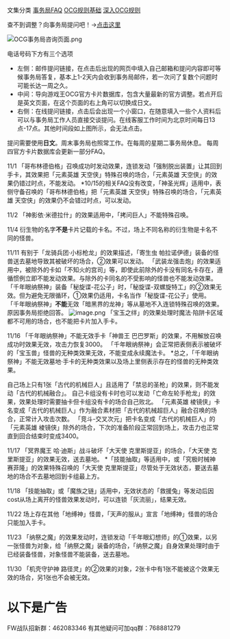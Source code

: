 文集分类
[事务局FAQ](http://www.jianshu.com/nb/10161162)
[OCG规则基础](http://www.jianshu.com/nb/10378886)
[深入OCG规则](http://www.jianshu.com/nb/3903431)

查不到调整？向事务局提问吧！→[点击这里](http://www.yugioh-card.com/japan/support/)

![OCG事务局咨询页面.png](http://upload-images.jianshu.io/upload_images/1898522-91e01ac73392218c.png?imageMogr2/auto-orient/strip%7CimageView2/2/w/1240)

电话号码下方有三个选项

- 左侧：邮件提问链接，在点击后出现的网页中填入自己邮箱和提问内容即可等候事务局答复，基本上1-2天内会收到事务局邮件，若一次问了复数个问题时可能长达一周之久。
- 中间：导向游戏王OCG官方卡片数据库，包含大量最新的官方调整。若点开后是英文页面，在这个页面的右上角可以切换成日文。
- 右侧：在线提问链接，点击后会出现一个小窗口，在随意填入一些个人资料后可以与事务局工作人员直接交谈提问。在线客服工作时间为北京时间每日13点-17点。其他时间段如上图所示，会无法点击。

提问需要使用**日文**。周末事务局也照常工作。在每周的星期二事务局休息。
每周四官方卡片数据库会更新一部分FAQ。

11/1
「哥布林德伯格」召唤成功时发动效果，连锁发动「强制脱出装置」让其回到手卡，其效果把「元素英雄 天空侠」特殊召唤的场合，「元素英雄 天空侠」的效果仍错过时点，不能发动。
*10/15的相关FAQ没有改变，「神圣光辉」适用中，表侧守备召唤的「哥布林德伯格」把「元素英雄 天空侠」特殊召唤的场合，「元素英雄 天空侠」的效果仍不会错过时点，可以发动。

11/2
「神影依·米德拉什」的效果适用中，「拷问巨人」不能特殊召唤。

11/4
衍生物的名字**不是**卡片记载的卡名。不过，场上不同名称的衍生物是卡名不同的怪兽。

11/11
有别于「龙骑兵团·小标枪龙」的效果描述，「寄生虫 帕拉诺伊德」装备的怪兽送去墓地导致其被破坏的场合，②效果可以发动。
「武装龙强击炮」的效果适用中，被除外的卡如「不知火的宫司」等，即使此前除外的卡没有同名卡存在，遵循惯例立即不能发动效果。与除外的卡同名的不受影响的怪兽也不能发动效果。
「千年眼纳祭神」装备「秘旋谍-花公子」时，「秘旋谍-双螺旋特工」的②效果无效。但为避免无限循环，①效果仍适用，卡名当作「秘旋谍-花公子」使用。
「千年眼纳祭神」**不能**无效「暗黑界的龙神」等从墓地不入连锁特殊召唤的效果。原因事务局拒绝回答。
![image.png](http://upload-images.jianshu.io/upload_images/1898522-eb4e3e554ce45b3b.png?imageMogr2/auto-orient/strip%7CimageView2/2/w/1240)
「宝玉之绊」的效果处理时魔法·陷阱卡区域都不可用的场合，也不能把卡片加入手卡。

11/16
「千年眼纳祭神」不能无效手卡「神兽王 巴巴罗斯」的效果，不用解放召唤成功时效果无效，攻击力恢复3000。
「千年眼纳祭神」会正常把表侧表示被破坏的「宝玉兽」怪兽的无种类效果无效，不能变成永续魔法卡。
*总之，「千年眼纳祭神」不能无效墓地·手卡的无种类效果以及场上里侧表示存在的怪兽的无种类效果。

自己场上只有1张「古代的机械巨人」且适用了「禁忌的圣枪」的效果，则不能发动「古代的机械融合」。
自己卡组没有卡时也可以发动「亡命左轮手枪龙」的效果，效果处理时需要抽卡但卡组没有卡的场合自己败北。
「元素英雄 棱镜侠」卡名变成「古代的机械巨人」作为融合素材把「古代的机械超巨人」融合召唤的场合，正常计入攻击次数。
「竞斗-交叉次元」把卡名变成「古代的机械巨人」的「元素英雄 棱镜侠」除外的场合，下次的准备阶段正常回到场上，攻击力也正常直到回合结束时变成3400。

11/17
「冥界魔王 哈·迪斯」战斗破坏「大天使 克里斯提亚」的场合，「大天使 克里斯提亚」的效果无效，送去墓地。
*「技能抽取」等适用中，或「究极时械神 赛菲隆」的效果特殊召唤的「大天使 克里斯提亚」尽管处于无效状态，要送去墓地的场合不去墓地回到卡组最上方。

11/18
「技能抽取」或「魔族之链」适用中，无效状态的「救援兔」等发动后因cost从场上离开的怪兽效果发动时，可以连锁「灰流丽」，结果无效。

11/22
场上存在其他「地缚神」怪兽，「天声的服从」宣言「地缚神」怪兽的场合只能加入手卡。

11/23
「纳祭之魔」的效果发动时，连锁发动「千年眼幻想师」的①效果，以另一张怪兽为对象，给「纳祭之魔」装备的场合，「纳祭之魔」自身效果处理时由于已经装备怪兽，对象怪兽不能装备，送去墓地。

11/30
「机壳守护神 路径灵」的②效果的对象，2张卡中有1张不能被这个效果无效的场合，另1张也不会被无效。

# 以下是广告
FW战队招新群：462083346
有其他疑问可加qq群：768881279
